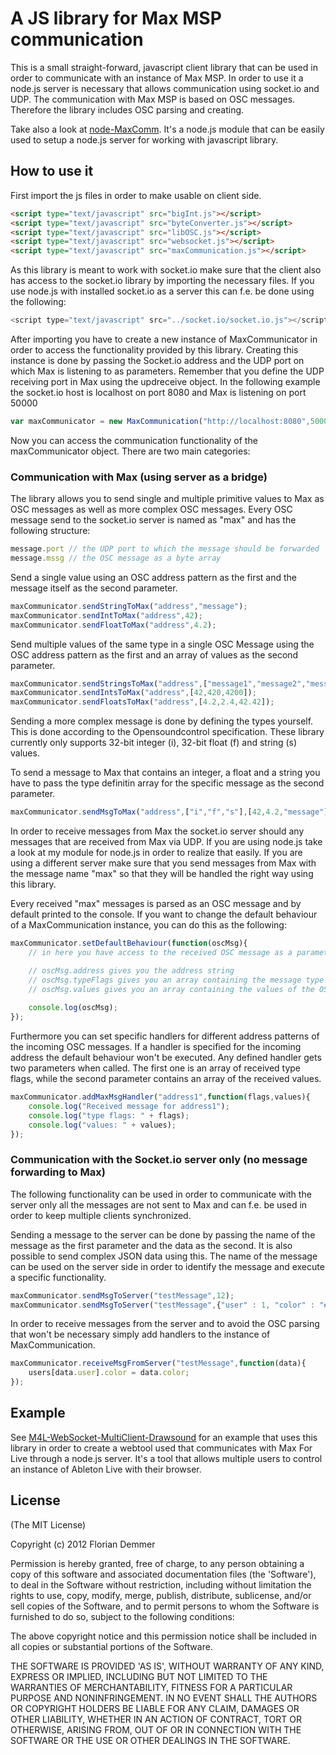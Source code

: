 # A JS library for Max MSP communication

This is a small straight-forward, javascript client library that can be used in order to communicate with an instance of Max MSP.
In order to use it a node.js server is necessary that allows communication using socket.io and UDP.
The communication with Max MSP is based on OSC messages. Therefore the library includes OSC parsing and creating.

Take also a look at [node-MaxComm](https://github.com/fde31/node-MaxComm).
It's a node.js module that can be easily used to setup a node.js server for working with javascript library.

## How to use it

First import the js files in order to make usable on client side.

```html
<script type="text/javascript" src="bigInt.js"></script>
<script type="text/javascript" src="byteConverter.js"></script>
<script type="text/javascript" src="libOSC.js"></script>
<script type="text/javascript" src="websocket.js"></script>
<script type="text/javascript" src="maxCommunication.js"></script>
```

As this library is meant to work with socket.io make sure that the client also has access to the socket.io library by importing the necessary files.
If you use node.js with installed socket.io as a server this can f.e. be done using the following:

```js
<script type="text/javascript" src="../socket.io/socket.io.js"></script>
```

After importing you have to create a new instance of MaxCommunicator in order to access the functionality provided by this library. Creating this instance is done by passing the Socket.io address and the UDP port on which Max is listening to as parameters. Remember that you define the UDP receiving port in Max using the updreceive object.
In the following example the socket.io host is localhost on port 8080 and Max is listening on port 50000

```js
var maxCommunicator = new MaxCommunication("http://localhost:8080",50000);
```

Now you can access the communication functionality of the maxCommunicator object.
There are two main categories:

### Communication with Max (using server as a bridge)

The library allows you to send single and multiple primitive values to Max as OSC messages as well as more complex OSC messages.
Every OSC message send to the socket.io server is named as "max" and has the following structure:

```js
message.port // the UDP port to which the message should be forwarded
message.mssg // the OSC message as a byte array 
```
Send a single value using an OSC address pattern as the first and the message itself as the second parameter.

```js
maxCommunicator.sendStringToMax("address","message");
maxCommunicator.sendIntToMax("address",42);
maxCommunicator.sendFloatToMax("address",4.2);
```

Send multiple values of the same type in a single OSC Message using the OSC address pattern as the first and an array of values as the second parameter.

```js
maxCommunicator.sendStringsToMax("address",["message1","message2","message3"]);
maxCommunicator.sendIntsToMax("address",[42,420,4200]);
maxCommunicator.sendFloatsToMax("address",[4.2,2.4,42.42]);
```

Sending a more complex message is done by defining the types yourself. This is done according to the Opensoundcontrol specification. These library currently only supports 32-bit integer (i), 32-bit float (f) and string (s) values.

To send a message to Max that contains an integer, a float and a string you have to pass the type definitin array for the specific message as the second parameter.

```js
maxCommunicator.sendMsgToMax("address",["i","f","s"],[42,4.2,"message"]);
```

In order to receive messages from Max the socket.io server should any messages that are received from Max via UDP.
If you are using node.js take a look at my module for node.js in order to realize that easily.
If you are using a different server make sure that you send messages from Max with the message name "max" so that they will be handled the right way using this library.

Every received "max" messages is parsed as an OSC message and by default printed to the console. If you want to change the default behaviour of a MaxCommunication instance, you can do this as the following:

```js
maxCommunicator.setDefaultBehaviour(function(oscMsg){
	// in here you have access to the received OSC message as a parameter

	// oscMsg.address gives you the address string
	// oscMsg.typeFlags gives you an array containing the message type definition flags
	// oscMsg.values gives you an array containing the values of the OSC message
	
	console.log(oscMsg);
});
```

Furthermore you can set specific handlers for different address patterns of the incoming OSC messages.
If a handler is specified for the incoming address the default behaviour won't be executed.
Any defined handler gets two parameters when called. The first one is an array of received type flags, while the second parameter contains an array of the received values.

```js
maxCommunicator.addMaxMsgHandler("address1",function(flags,values){
	console.log("Received message for address1");
	console.log("type flags: " + flags);
	console.log("values: " + values);
});
```

### Communication with the Socket.io server only (no message forwarding to Max)

The following functionality can be used in order to communicate with the server only all the messages are not sent to Max and can f.e. be used in order to keep multiple clients synchronized.

Sending a message to the server can be done by passing the name of the message as the first parameter and the data as the second.
It is also possible to send complex JSON data using this.
The name of the message can be used on the server side in order to identify the message and execute a specific functionality.

```js
maxCommunicator.sendMsgToServer("testMessage",12);
maxCommunicator.sendMsgToServer("testMessage",{"user" : 1, "color" : "#FFFFFF"});
```

In order to receive messages from the server and to avoid the OSC parsing that won't be necessary simply add handlers to the instance of MaxCommunication.

```js
maxCommunicator.receiveMsgFromServer("testMessage",function(data){
	users[data.user].color = data.color;
});
```


## Example

See [M4L-WebSocket-MultiClient-Drawsound](https://github.com/fde31/M4L-WebSocket-MultiClient-DrawSounds) for an example
that uses this library in order to create a webtool used that communicates with Max For Live through a node.js server.
It's a tool that allows multiple users to control an instance of Ableton Live with their browser.

## License

(The MIT License)

Copyright (c) 2012 Florian Demmer

Permission is hereby granted, free of charge, to any person obtaining a copy of this software and associated documentation files (the 'Software'), to deal in the Software without restriction, including without limitation the rights to use, copy, modify, merge, publish, distribute, sublicense, and/or sell copies of the Software, and to permit persons to whom the Software is furnished to do so, subject to the following conditions:

The above copyright notice and this permission notice shall be included in all copies or substantial portions of the Software.

THE SOFTWARE IS PROVIDED 'AS IS', WITHOUT WARRANTY OF ANY KIND, EXPRESS OR IMPLIED, INCLUDING BUT NOT LIMITED TO THE WARRANTIES OF MERCHANTABILITY, FITNESS FOR A PARTICULAR PURPOSE AND NONINFRINGEMENT. IN NO EVENT SHALL THE AUTHORS OR COPYRIGHT HOLDERS BE LIABLE FOR ANY CLAIM, DAMAGES OR OTHER LIABILITY, WHETHER IN AN ACTION OF CONTRACT, TORT OR OTHERWISE, ARISING FROM, OUT OF OR IN CONNECTION WITH THE SOFTWARE OR THE USE OR OTHER DEALINGS IN THE SOFTWARE.
